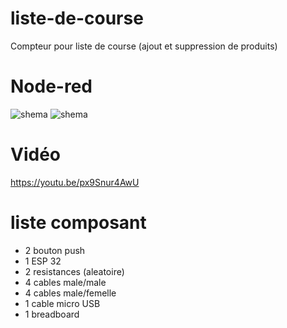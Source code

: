 # liste-de-course

Compteur pour liste de course (ajout et suppression de produits)

# Node-red
![shema](compteur.png)
![shema](compteur1.png)

# Vidéo
https://youtu.be/px9Snur4AwU

# liste composant

+ 2 bouton push
+ 1 ESP 32
+ 2 resistances (aleatoire)
+ 4 cables male/male
+ 4 cables male/femelle
+ 1 cable micro USB
+ 1 breadboard


